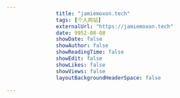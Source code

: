 ---
                title: "jamiemoxon.tech"
                tags: [个人网站]
                externalUrl: "https://jamiemoxon.tech"
                date: 9952-08-08
                showDate: false
                showAuthor: false
                showReadingTime: false
                showEdit: false
                showLikes: false
                showViews: false
                layoutBackgroundHeaderSpace: false
                ---


